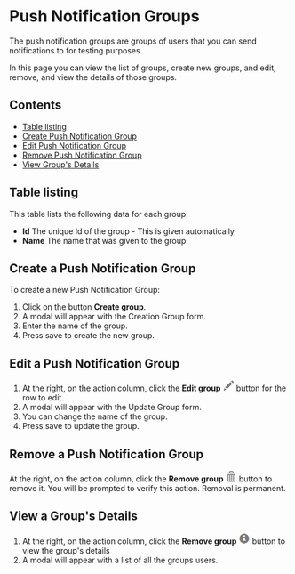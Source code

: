 # Push Notification Groups
The push notification groups are groups of users that you can send notifications to for testing purposes.

In this page you can view the list of groups, create new groups, and edit, remove, and view the details of those groups.

## Contents

- [Table listing](#table-listing)
- [Create Push Notification Group](#create-push-notification-group)
- [Edit Push Notification Group](#edit-push-notification-group)
- [Remove Push Notification Group](#remove-push-notification-group)
- [View Group's Details](#view-groups-details)

## Table listing
This table lists the following data for each group:
- **Id** The unique Id of the group - This is given automatically
- **Name** The name that was given to the group

## Create a Push Notification Group
To create a new Push Notification Group:
1. Click on the button **Create group**.
2. A modal will appear with the Creation Group form.
3. Enter the name of the group.
4. Press save to create the new group.

## Edit a Push Notification Group
1. At the right, on the action column, click the **Edit group** ![pencil](https://github.com/azerion/gamedock-sdk/raw/master/docs/console/_images/pencil.png) button for the row to edit.
2. A modal will appear with the Update Group form.
3. You can change the name of the group.
4. Press save to update the group.

## Remove a Push Notification Group
At the right, on the action column, click the **Remove group** ![trash](https://github.com/azerion/gamedock-sdk/blob/master/docs/console/_images/trash.png) button to remove it. You will be prompted to verify this action. Removal is permanent.

## View a Group's Details
1. At the right, on the action column, click the **Remove group** ![info-sign](https://github.com/azerion/gamedock-sdk/blob/master/docs/console/_images/info-sign.png) button to view the group's details
2. A modal will appear with a list of all the groups users.

